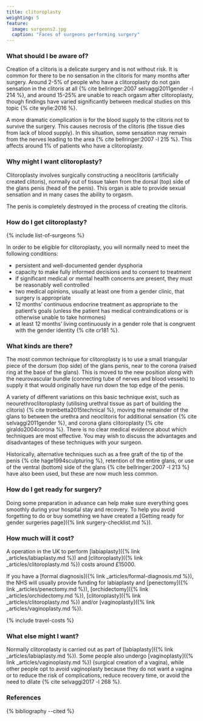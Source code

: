 ```yaml
---
title: clitoroplasty
weighting: 5
feature:
  image: surgeons2.jpg
  caption: "Faces of surgeons performing surgery"
---
```


### What should I be aware of?

Creation of a clitoris is a delicate surgery and is not without risk. It is common for there to be no sensation in the clitoris for many months after surgery. Around 2-5% of people who have a clitoroplasty do not gain sensation in the clitoris at all {% cite bellringer:2007 selvaggi2011gender  -l 214 %}, and around 15-25% are unable to reach orgasm after clitoroplasty, though findings have varied significantly between medical studies on this topic {% cite wylie:2016 %}.

A more dramatic complication is for the blood supply to the clitoris not to survive the surgery. This causes necrosis of the clitoris (the tissue dies from lack of blood supply). In this situation, some sensation may remain from the nerves leading to the area {% cite bellringer:2007 -l 215 %}. This affects around 1% of patients who have a clitoroplasty. 

### Why might I want clitoroplasty?

Clitoroplasty involves surgically constructing a neoclitoris (artificially created clitoris), normally out of tissue taken from the dorsal (top) side of the glans penis (head of the penis). This organ is able to provide sexual sensation and in many cases the ability to orgasm.

The penis is completely destroyed in the process of creating the clitoris.

### How do I get clitoroplasty?

{% include list-of-surgeons %}

In order to be eligible for clitoroplasty, you will normally need to meet the following conditions:

- persistent and well-documented gender dysphoria
- capacity to make fully informed decisions and to consent to treatment
- if significant medical or mental health concerns are present, they must be reasonably well controlled
- two medical opinions, usually at least one from a gender clinic, that surgery is appropriate 
- 12 months’ continuous endocrine treatment as appropriate to the
patient’s goals (unless the patient has medical contraindications
or is otherwise unable to take hormones)
- at least 12 months’ living continuously in a gender role that is
congruent with the gender identity {% cite cr181 %}.

### What kinds are there?

The most common technique for clitoroplasty is to use a small triangular piece of the dorsum (top side) of the glans penis, near to the corona (raised ring at the base of the glans). This is moved to the new position along with the neurovascular bundle (connecting tube of nerves and blood vessels) to supply it that would originally have run down the top edge of the penis.

A variety of different variations on this basic technique exist, such as neourethroclitoroplasty (utilising urethral tissue as part of building the clitoris) {% cite trombetta2015technical %}, moving the remainder of the glans to between the urethra and neoclitoris for additional sensation {% cite selvaggi2011gender %}, and corona glans clitoroplasty {% cite giraldo2004corona %}. There is no clear medical evidence about which techniques are most effective. You may wish to discuss the advantages and disadvantages of these techniques with your surgeon. 

Historically, alternative techniques such as a free graft of the tip of the penis {% cite hage1994sculpturing %}, retention of the entire glans, or use of the ventral (bottom) side of the glans {% cite bellringer:2007 -l 213 %} have also been used, but these are now much less common.

### How do I get ready for surgery?

Doing some preparation in advance can help make sure everything goes smoothly during your hospital stay and recovery. To help you avoid forgetting to do or buy something we have created a [Getting ready for gender surgeries page]({% link surgery-checklist.md %}).

### How much will it cost?

A operation in the UK to perform [labiaplasty]({% link _articles/labiaplasty.md %}) and [clitoroplasty]({% link _articles/clitoroplasty.md %}) costs around £15000.

If you have a [formal diagnosis]({% link _articles/formal-diagnosis.md %}), the NHS will usually provide funding for labiaplasty and [penectomy]({% link _articles/penectomy.md %}), [orchidectomy]({% link _articles/orchidectomy.md %}), [clitoroplasty]({% link _articles/clitoroplasty.md %}) and/or [vaginoplasty]({% link _articles/vaginoplasty.md %}). 

{% include travel-costs %}

### What else might I want?

Normally clitoroplasty is carried out as part of [labiaplasty]({% link _articles/labiaplasty.md %}). Some people also undergo [vaginoplasty]({% link _articles/vaginoplasty.md %}) (surgical creation of a vagina), while other people opt to avoid vaginoplasty because they do not want a vagina or to reduce the risk of complications, reduce recovery time, or avoid the need to dilate {% cite selvaggi2017 -l 268 %}. 

### References

{% bibliography --cited %}  
